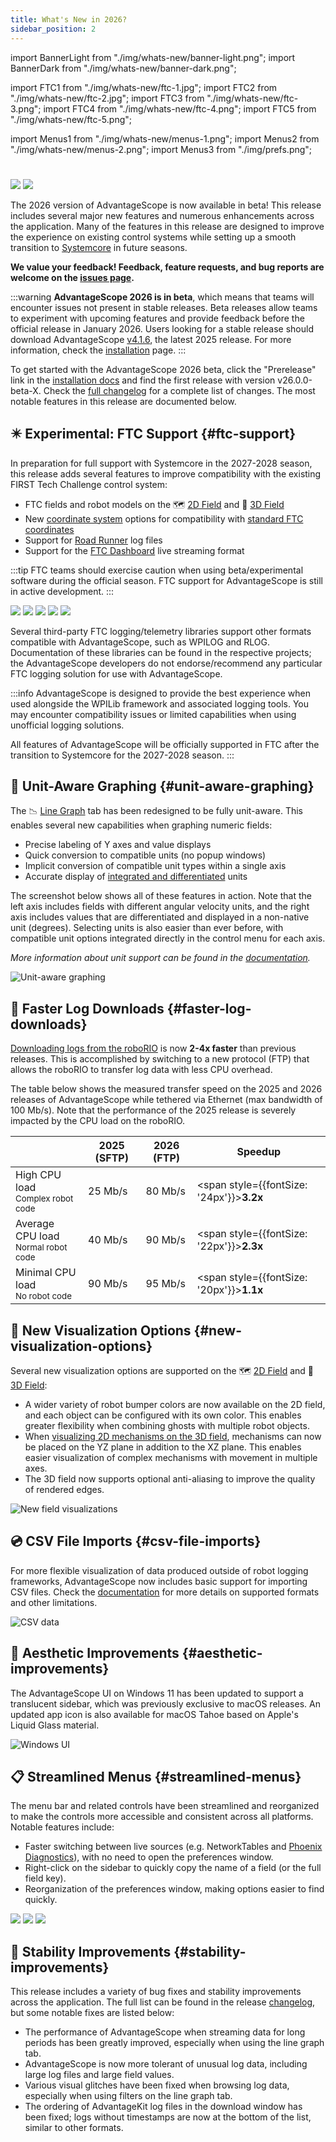 ```yaml
---
title: What's New in 2026?
sidebar_position: 2
---
```


import BannerLight from "./img/whats-new/banner-light.png";
import BannerDark from "./img/whats-new/banner-dark.png";

import FTC1 from "./img/whats-new/ftc-1.jpg";
import FTC2 from "./img/whats-new/ftc-2.jpg";
import FTC3 from "./img/whats-new/ftc-3.png";
import FTC4 from "./img/whats-new/ftc-4.png";
import FTC5 from "./img/whats-new/ftc-5.png";

import Menus1 from "./img/whats-new/menus-1.png";
import Menus2 from "./img/whats-new/menus-2.png";
import Menus3 from "./img/prefs.png";

#

<img src={BannerLight} className="light-only" />
<img src={BannerDark} className="dark-only" />

The 2026 version of AdvantageScope is now available in beta! This release includes several major new features and numerous enhancements across the application. Many of the features in this release are designed to improve the experience on existing control systems while setting up a smooth transition to [Systemcore](https://community.firstinspires.org/march-updates-on-the-future-robot-controller) in future seasons.

**We value your feedback! Feedback, feature requests, and bug reports are welcome on the [issues page](https://github.com/Mechanical-Advantage/AdvantageScope/issues).**

:::warning
**AdvantageScope 2026 is in beta**, which means that teams will encounter issues not present in stable releases. Beta releases allow teams to experiment with upcoming features and provide feedback before the official release in January 2026. Users looking for a stable release should download AdvantageScope [v4.1.6](https://github.com/Mechanical-Advantage/AdvantageScope/releases/tag/v4.1.6), the latest 2025 release. For more information, check the [installation](/overview/installation) page.
:::

To get started with the AdvantageScope 2026 beta, click the "Prerelease" link in the [installation docs](/overview/installation#team-6328) and find the first release with version v26.0.0-beta-X. Check the [full changelog](https://github.com/Mechanical-Advantage/AdvantageScope/releases/tag/v26.0.0-beta-1) for a complete list of changes. The most notable features in this release are documented below.

## ✴️ Experimental: FTC Support {#ftc-support}

In preparation for full support with Systemcore in the 2027-2028 season, this release adds several features to improve compatibility with the existing FIRST Tech Challenge control system:

- FTC fields and robot models on the 🗺️ [2D Field](/tab-reference/2d-field) and 👀 [3D Field](/tab-reference/3d-field)
- New [coordinate system](/more-features/coordinate-systems) options for compatibility with [standard FTC coordinates](https://ftc-docs.firstinspires.org/en/latest/game_specific_resources/field_coordinate_system/field-coordinate-system.html)
- Support for [Road Runner](https://rr.brott.dev/docs/v1-0/installation/) log files
- Support for the [FTC Dashboard](https://github.com/acmerobotics/ftc-dashboard) live streaming format

:::tip
FTC teams should exercise caution when using beta/experimental software during the official season. FTC support for AdvantageScope is still in active development.
:::

<div className="image-gallery">
  <img src={FTC1} />
  <img src={FTC2} />
  <img src={FTC3} />
  <img src={FTC4} />
  <img src={FTC5} />
</div>

Several third-party FTC logging/telemetry libraries support other formats compatible with AdvantageScope, such as WPILOG and RLOG. Documentation of these libraries can be found in the respective projects; the AdvantageScope developers do not endorse/recommend any particular FTC logging solution for use with AdvantageScope.

:::info
AdvantageScope is designed to provide the best experience when used alongside the WPILib framework and associated logging tools. You may encounter compatibility issues or limited capabilities when using unofficial logging solutions.

All features of AdvantageScope will be officially supported in FTC after the transition to Systemcore for the 2027-2028 season.
:::

## 🧮 Unit-Aware Graphing {#unit-aware-graphing}

The 📉 [Line Graph](/tab-reference/line-graph/) tab has been redesigned to be fully unit-aware. This enables several new capabilities when graphing numeric fields:

- Precise labeling of Y axes and value displays
- Quick conversion to compatible units (no popup windows)
- Implicit conversion of compatible unit types within a single axis
- Accurate display of [integrated and differentiated](/tab-reference/line-graph/#integration--differentiation) units

The screenshot below shows all of these features in action. Note that the left axis includes fields with different angular velocity units, and the right axis includes values that are differentiated and displayed in a non-native unit (degrees). Selecting units is also easier than ever before, with compatible unit options integrated directly in the control menu for each axis.

_More information about unit support can be found in the [documentation](/tab-reference/line-graph/units)._

![Unit-aware graphing](./tab-reference/line-graph/img/units-1.png)

## 🏁 Faster Log Downloads {#faster-log-downloads}

[Downloading logs from the roboRIO](/overview/log-files/#downloading-from-the-robot) is now **2-4x faster** than previous releases. This is accomplished by switching to a new protocol (FTP) that allows the roboRIO to transfer log data with less CPU overhead.

The table below shows the measured transfer speed on the 2025 and 2026 releases of AdvantageScope while tethered via Ethernet (max bandwidth of 100 Mb/s). Note that the performance of the 2025 release is severely impacted by the CPU load on the roboRIO.

|                                                    | 2025 (SFTP) | 2026 (FTP) | Speedup                                          |
| -------------------------------------------------- | ----------- | ---------- | ------------------------------------------------ |
| High CPU load<br /><sub>Complex robot code</sub>   | 25 Mb/s     | 80 Mb/s    | <span style={{fontSize: '24px'}}>**3.2x**</span> |
| Average CPU load<br /><sub>Normal robot code</sub> | 40 Mb/s     | 90 Mb/s    | <span style={{fontSize: '22px'}}>**2.3x**</span> |
| Minimal CPU load<br /><sub>No robot code</sub>     | 90 Mb/s     | 95 Mb/s    | <span style={{fontSize: '20px'}}>**1.1x**</span> |

## 🌈 New Visualization Options {#new-visualization-options}

Several new visualization options are supported on the 🗺️ [2D Field](/tab-reference/2d-field) and 👀 [3D Field](/tab-reference/3d-field):

- A wider variety of robot bumper colors are now available on the 2D field, and each object can be configured with its own color. This enables greater flexibility when combining ghosts with multiple robot objects.
- When [visualizing 2D mechanisms on the 3D field](/tab-reference/3d-field/#2d-mechanisms), mechanisms can now be placed on the YZ plane in addition to the XZ plane. This enables easier visualization of complex mechanisms with movement in multiple axes.
- The 3D field now supports optional anti-aliasing to improve the quality of rendered edges.

![New field visualizations](./img/whats-new/field-viz.jpg)

## 💿 CSV File Imports {#csv-file-imports}

For more flexible visualization of data produced outside of robot logging frameworks, AdvantageScope now includes basic support for importing CSV files. Check the [documentation](/overview/log-files/#csv-formatting) for more details on supported formats and other limitations.

![CSV data](./overview/log-files/img/export-2.png)

## 🤩 Aesthetic Improvements {#aesthetic-improvements}

The AdvantageScope UI on Windows 11 has been updated to support a translucent sidebar, which was previously exclusive to macOS releases. An updated app icon is also available for macOS Tahoe based on Apple's Liquid Glass material.

![Windows UI](./img/whats-new/windows-ui.png)

## 📋 Streamlined Menus {#streamlined-menus}

The menu bar and related controls have been streamlined and reorganized to make the controls more accessible and consistent across all platforms. Notable features include:

- Faster switching between live sources (e.g. NetworkTables and [Phoenix Diagnostics](/overview/live-sources/phoenix-diagnostics)), with no need to open the preferences window.
- Right-click on the sidebar to quickly copy the name of a field (or the full field key).
- Reorganization of the preferences window, making options easier to find quickly.

<div className="image-gallery">
  <img src={Menus1} />
  <img src={Menus2} />
  <img src={Menus3} />
</div>

## 🐛 Stability Improvements {#stability-improvements}

This release includes a variety of bug fixes and stability improvements across the application. The full list can be found in the release [changelog](https://github.com/Mechanical-Advantage/AdvantageScope/releases/tag/v26.0.0-beta-1), but some notable fixes are listed below:

- The performance of AdvantageScope when streaming data for long periods has been greatly improved, especially when using the line graph tab.
- AdvantageScope is now more tolerant of unusual log data, including large log files and large field values.
- Various visual glitches have been fixed when browsing log data, especially when using filters on the line graph tab.
- The ordering of AdvantageKit log files in the download window has been fixed; logs without timestamps are now at the bottom of the list, similar to other formats.
